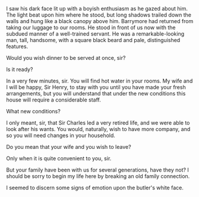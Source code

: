 I saw his dark face lit up with a boyish enthusiasm as he gazed about
him. The light beat upon him where he stood, but long shadows trailed
down the walls and hung like a black canopy above him. Barrymore had
returned from taking our luggage to our rooms. He stood in front of us
now with the subdued manner of a well-trained servant. He was a
remarkable-looking man, tall, handsome, with a square black beard and
pale, distinguished features.

Would you wish dinner to be served at once, sir?

Is it ready?

In a very few minutes, sir. You will find hot water in your rooms. My
wife and I will be happy, Sir Henry, to stay with you until you have
made your fresh arrangements, but you will understand that under the new
conditions this house will require a considerable staff.

What new conditions?

I only meant, sir, that Sir Charles led a very retired life, and we
were able to look after his wants. You would, naturally, wish to have
more company, and so you will need changes in your household.

Do you mean that your wife and you wish to leave?

Only when it is quite convenient to you, sir.

But your family have been with us for several generations, have they
not? I should be sorry to begin my life here by breaking an old family
connection.

I seemed to discern some signs of emotion upon the butler's white face.

